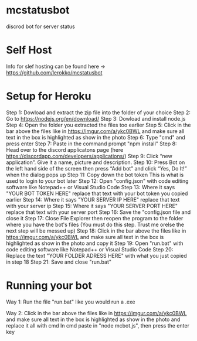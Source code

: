 # mcstatusbot
discrod bot for server status

# Self Host
Info for slef hosting can be found here -> https://github.com/lerokko/mcstatusbot

# Setup for Heroku

Step 1: Dowload and extract the zip file into the folder of your choice
Step 2: Go to https://nodejs.org/en/download/
Step 3: Dowload and install node.js
Step 4: Open the folder you extracted the files too earlier
Step 5: Click in the bar above the files like in https://imgur.com/a/ykc0BWL and make sure all text in the box is highlighted as show in the photo
Step 6: Type "cmd" and press enter
Step 7: Paste in the command prompt "npm install"
Step 8: Head over to the discord applicatons page (here https://discordapp.com/developers/applications/)
Step 9: Click “new application”. Give it a name, picture and description.
Step 10: Press Bot on the left hand side of the screen then press “Add bot” and click “Yes, Do It!” when the dialog pops up
Step 11: Copy down the bot token This is what is used to login to your bot later
Step 12: Open "config.json" with code editing software like Notepad++ or Visual Studio Code
Step 13: Where it says "YOUR BOT TOKEN HERE" replace that text with your bot token you copied earlier
Step 14: Where it says "YOUR SERVER IP HERE" replace that text with your server ip
Step 15: Where it says "YOUR SERVER PORT HERE" replace that text with your server port
Step 16: Save the "config.json file and close it
Step 17: Close File Explorer then reopen the program to the folder where you have the bot's files (You must do this step. Trust me orelse the next step will be messed up)
Step 18: Click in the bar above the files like in https://imgur.com/a/ykc0BWL and make sure all text in the box is highlighted as show in the photo and copy it
Step 19: Open "run.bat" with code editing software like Notepad++ or Visual Studio Code
Step 20: Replace the text "YOUR FOLDER ADRESS HERE" with what you just copied in step 18
Step 21: Save and close "run.bat"

# Running your bot

Way 1: Run the file "run.bat" like you would run a .exe

Way 2: Click in the bar above the files like in https://imgur.com/a/ykc0BWL and make sure all text in the box is highlighted as show in the photo and replace it all with cmd
		In cmd paste in "node mcbot.js", then press the enter key
